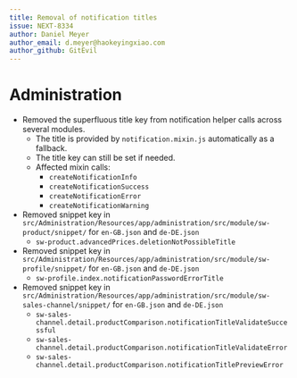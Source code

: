 ```yaml
---
title: Removal of notification titles
issue: NEXT-8334
author: Daniel Meyer
author_email: d.meyer@haokeyingxiao.com 
author_github: GitEvil
---
```

# Administration
* Removed the superfluous title key from notification helper calls across several modules. 
    * The title is provided by `notification.mixin.js` automatically as a fallback. 
    * The title key can still be set if needed. 
    * Affected mixin calls:
        * `createNotificationInfo`
        * `createNotificationSuccess`
        * `createNotificationError`
        * `createNotificationWarning`
* Removed snippet key in `src/Administration/Resources/app/administration/src/module/sw-product/snippet/` for `en-GB.json` and `de-DE.json`
    * `sw-product.advancedPrices.deletionNotPossibleTitle`     
* Removed snippet key in `src/Administration/Resources/app/administration/src/module/sw-profile/snippet/` for `en-GB.json` and `de-DE.json`   
    * `sw-profile.index.notificationPasswordErrorTitle`
* Removed snippet key in `src/Administration/Resources/app/administration/src/module/sw-sales-channel/snippet/` for `en-GB.json` and `de-DE.json`
    * `sw-sales-channel.detail.productComparison.notificationTitleValidateSuccessful`
    * `sw-sales-channel.detail.productComparison.notificationTitleValidateError`
    * `sw-sales-channel.detail.productComparison.notificationTitlePreviewError`
